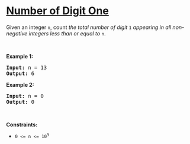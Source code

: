# [Number of Digit One](https://leetcode.com/problems/number-of-digit-one/)
<p>Given an integer <code>n</code>, count <em>the total number of digit </em><code>1</code> <em>appearing in all non-negative integers less than or equal to</em> <code>n</code>.</p>




<p>&nbsp;</p>
<p><strong class="example">Example 1:</strong></p>

<pre><strong>Input:</strong> n = 13
<strong>Output:</strong> 6
</pre>

<p><strong class="example">Example 2:</strong></p>

<pre><strong>Input:</strong> n = 0
<strong>Output:</strong> 0
</pre>



<p>&nbsp;</p>
<p><strong>Constraints:</strong></p>

<ul>
<li><code>0 <= n <= 10<sup>9</sup></code></li>

</ul>